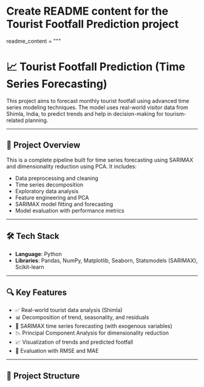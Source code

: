 # Create README content for the Tourist Footfall Prediction project

readme_content = """
# 📈 Tourist Footfall Prediction (Time Series Forecasting)

This project aims to forecast monthly tourist footfall using advanced time series modeling techniques. The model uses real-world visitor data from Shimla, India, to predict trends and help in decision-making for tourism-related planning.

---

## 🧠 Project Overview

This is a complete pipeline built for time series forecasting using SARIMAX and dimensionality reduction using PCA. It includes:

- Data preprocessing and cleaning
- Time series decomposition
- Exploratory data analysis
- Feature engineering and PCA
- SARIMAX model fitting and forecasting
- Model evaluation with performance metrics

---

## 🛠️ Tech Stack

- **Language**: Python
- **Libraries**: Pandas, NumPy, Matplotlib, Seaborn, Statsmodels (SARIMAX), Scikit-learn

---

## 🔍 Key Features

- ✅ Real-world tourist data analysis (Shimla)
- 📊 Decomposition of trend, seasonality, and residuals
- 🔄 SARIMAX time series forecasting (with exogenous variables)
- 📉 Principal Component Analysis for dimensionality reduction
- 📈 Visualization of trends and predicted footfall
- 🧮 Evaluation with RMSE and MAE

---

## 📂 Project Structure

